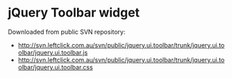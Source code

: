 # jQuery Toolbar widget

Downloaded from public SVN repository:

* http://svn.leftclick.com.au/svn/public/jquery.ui.toolbar/trunk/jquery.ui.toolbar/jquery.ui.toolbar.js
* http://svn.leftclick.com.au/svn/public/jquery.ui.toolbar/trunk/jquery.ui.toolbar/jquery.ui.toolbar.css
